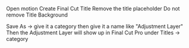 Open motion
Create Final Cut Title
Remove the title placeholder
Do not remove Title Background

Save As -> give it a category then give it a name like "Adjustment Layer"
Then the Adjustment Layer will show up in Final Cut Pro under Titles -> category
